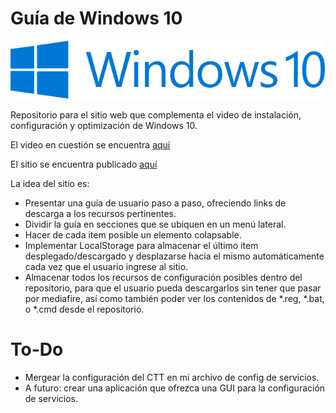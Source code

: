 # Guía de Windows 10

![logo-w10](./public/logo2.png)

Repositorio para el sitio web que complementa el video de instalación, configuración y optimización de Windows 10.

El video en cuestión se encuentra [aquí](http://www.youtube.com/watch?v=2RC1d4_dW3Q)

El sitio se encuentra publicado [aquí](https://aletondax.github.io/Guia-Win10/)

La idea del sitio es:

  - Presentar una guía de usuario paso a paso, ofreciendo links de descarga a los recursos pertinentes.
  - Dividir la guía en secciones que se ubiquen en un menú lateral.
  - Hacer de cada item posible un elemento colapsable.
  - Implementar LocalStorage para almacenar el último item desplegado/descargado y desplazarse hacia el mismo automáticamente cada vez que el usuario ingrese al sitio.
  - Almacenar todos los recursos de configuración posibles dentro del repositorio, para que el usuario pueda descargarlos sin tener que pasar por mediafire, así como también poder ver los contenidos de *.reg, *.bat, o *.cmd desde el repositorio.

# To-Do

  - Mergear la configuración del CTT en mi archivo de config de servicios.
  - A futuro: crear una aplicación que ofrezca una GUI para la configuración de servicios.